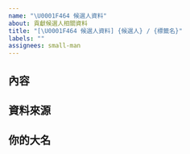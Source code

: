 ```yaml
---
name: "\U0001F464 候選人資料"
about: 貢獻候選人相關資料
title: "[\U0001F464 候選人資料] {候選人} / {標籤名}"
labels: ""
assignees: small-man
---
```


## 內容

<!-- 請直接寫下你要貢獻的內容，支援 markdown 語法 -->

## 資料來源

<!-- 請附上資料來源的連結 -->

## 你的大名

<!-- 請留下你的大名，會出現在貢獻者的 -->
